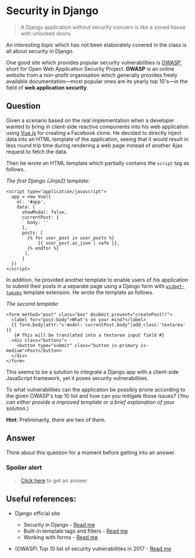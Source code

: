 # Security in Django

> A Django application without security concern is like a zoned house with unlocked doors.

An interesting topic which has not been elaborately covered in the class is all about security in Django. 

One good site which provides popular security vulnerabilities is [OWASP](https://www.owasp.org/index.php/Main_Page), short for Open Web Application Security Project. **OWASP** is an online website from a non-profit organisation which generally provides freely available documentation—most popular ones are its yearly top 10's—in the field of **web application security**.

## Question

Given a scenario based on the real implementation when a developer wanted to bring in client-side reactive components into his web application using [Vue.js](https://vuejs.org/) for creating a Facebook clone. He decided to directly inject data into an HTML template of the application, seeing that it would result in less round trip time during rendering a web page instead of another Ajax request to fetch the data.

Then he wrote an HTML template which partially contains the `script` tag as follows.

_The first Django (Jinja2) template:_

```jinja
<script type="application/javascript">
  app = new Vue({
    el: '#app',
    data: {
      showModal: false,
      currentPost: {
        body: ''
      },
      posts: [
        {% for user_post in user_posts %}
            {{ user_post.as_json | safe }},
        {% endfor %}
       ],
      }
  })
</script>
```

In addition, he provided another template to enable users of his application to submit their posts in a separate page using a Django form with [`widget-tweaks`](https://pypi.org/project/django-widget-tweaks/) template extension. He wrote the template as follows.

_The second template:_

```jinja
<form method="post" class="box" @submit.prevent="createPost()">
  <label for="post-body">What's on your mind?</label>
  {{ form.body|attr:"v-model: currentPost.body"|add_class:'textarea' }}
   {# This will be translated into a textarea input field #}
  <div class="buttons">
    <button type="submit" class="button is-primary is-medium">Post</button>
  </div>
</form>
```

This seems to be a solution to integrate a Django app with a client-side JavaScript framework, yet it poses security vulnerabilities.

To what vulnerabilities can the application be possibly prone according to the given OWASP's top 10 list and how can you mitigate those issues? (*You can either provide a improved template or a brief explanation of your solution.*)

**Hint**: Preliminarily, there are two of them.

## Answer
Think about this question for a moment before getting into an answer.

### **Spoiler alert**
> [Click here](answer/README.md) to get an answer

## Useful references:

- Django official site
  - Security in Django - [Read me](https://docs.djangoproject.com/en/2.2/topics/security/)
  - Built-in template tags and filters - [Read me](https://docs.djangoproject.com/en/2.2/ref/templates/builtins/)
  - Working with forms - [Read me](https://docs.djangoproject.com/en/2.2/topics/forms/)
  
- (OWASP) Top 10 list of security vulnerabilities in 2017 - [Read me](https://www.owasp.org/index.php/Top_10-2017_Top_10)
